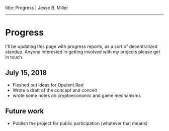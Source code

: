 title: Progress | Jesse B. Miller

---

# Progress

I'll be updating this page with progress reports, as a sort of decentralized standup. Anyone interested
in getting involved with my projects please get in touch.

## July 15, 2018

* Fleshed out ideas for Opulent.Red
* Wrote a draft of the concept and conceit
* wrote some notes on cryptoeconomic and game mechanisms

## Future work

* Publish the project for public participation (whatever that means)
